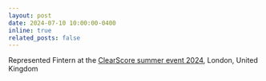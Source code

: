 ```yaml
---
layout: post
date: 2024-07-10 10:00:00-0400
inline: true
related_posts: false
---
```


Represented Fintern at the [ClearScore summer event 2024](https://www.linkedin.com/posts/clearscore_who-is-excited-for-the-clearscore-summer-activity-7214271185012879360-FW_n/), London, United Kingdom